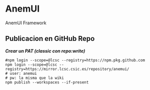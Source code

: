 # AnemUI
AnemUI Framework

## Publicacion en GitHub Repo
___Crear un PAT (classic con repo:write)___
```
#npm login --scope=@lcsc --registry=https://npm.pkg.github.com
npm login --scope=@lcsc --registry=https://mirror.lcsc.csic.es/repository/anemui/
# user: anemui
# pw: la misma que la wiki
npm publish --workspaces --if-present
```
